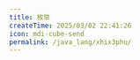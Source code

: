 ```yaml
---
title: 枚举
createTime: 2025/03/02 22:41:26
icon: mdi-cube-send
permalink: /java_lang/xhix3phu/
---
```

